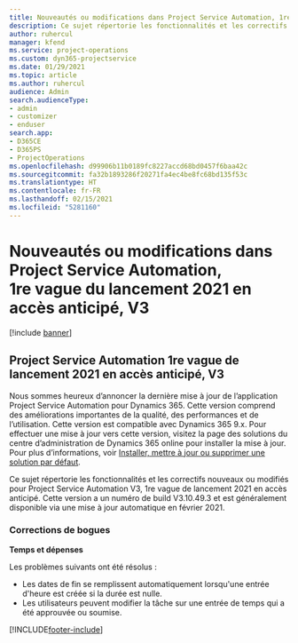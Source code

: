 ```yaml
---
title: Nouveautés ou modifications dans Project Service Automation, 1re vague du lancement 2021 en accès anticipé, V3
description: Ce sujet répertorie les fonctionnalités et les correctifs disponibles dans Project Service Automation 1re vague de lancement 2021 en accès anticipé, V3.
author: ruhercul
manager: kfend
ms.service: project-operations
ms.custom: dyn365-projectservice
ms.date: 01/29/2021
ms.topic: article
ms.author: ruhercul
audience: Admin
search.audienceType:
- admin
- customizer
- enduser
search.app:
- D365CE
- D365PS
- ProjectOperations
ms.openlocfilehash: d99906b11b0189fc8227accd68bd0457f6baa42c
ms.sourcegitcommit: fa32b1893286f20271fa4ec4be8fc68bd135f53c
ms.translationtype: HT
ms.contentlocale: fr-FR
ms.lasthandoff: 02/15/2021
ms.locfileid: "5281160"
---
```

# <a name="whats-new-or-changed-in-project-service-automation-early-access-wave-1-2021-v3"></a>Nouveautés ou modifications dans Project Service Automation, 1re vague du lancement 2021 en accès anticipé, V3

[!include [banner](../includes/psa-now-project-operations.md)]

## <a name="project-service-automation-early-access-wave-1-2021-v3"></a>Project Service Automation 1re vague de lancement 2021 en accès anticipé, V3

Nous sommes heureux d’annoncer la dernière mise à jour de l’application Project Service Automation pour Dynamics 365. Cette version comprend des améliorations importantes de la qualité, des performances et de l’utilisation. Cette version est compatible avec Dynamics 365 9.x. Pour effectuer une mise à jour vers cette version, visitez la page des solutions du centre d’administration de Dynamics 365 online pour installer la mise à jour. Pour plus d’informations, voir [Installer, mettre à jour ou supprimer une solution par défaut](https://docs.microsoft.com/power-platform/admin/install-remove-preferred-solution).

Ce sujet répertorie les fonctionnalités et les correctifs nouveaux ou modifiés pour Project Service Automation V3, 1re vague de lancement 2021 en accès anticipé. Cette version a un numéro de build V3.10.49.3 et est généralement disponible via une mise à jour automatique en février 2021.


### <a name="bug-fixes"></a>Corrections de bogues

**Temps et dépenses**

Les problèmes suivants ont été résolus :

- Les dates de fin se remplissent automatiquement lorsqu'une entrée d'heure est créée si la durée est nulle.
- Les utilisateurs peuvent modifier la tâche sur une entrée de temps qui a été approuvée ou soumise.


[!INCLUDE[footer-include](../includes/footer-banner.md)]